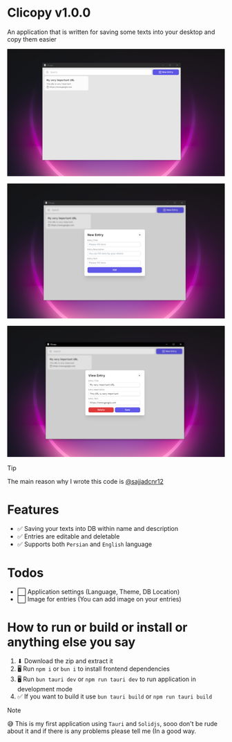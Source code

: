 # Clicopy v1.0.0

An application that is written for saving some texts into your desktop and copy them easier

![Image of main page](https://github.com/erfan114/clicopy/blob/main/assets/images/image_1.png)

![Image of adding new entry](https://github.com/erfan114/clicopy/blob/main/assets/images/image_2.png)

![Image of editing an entry](https://github.com/erfan114/clicopy/blob/main/assets/images/image_3.png)

> [!TIP]
> The main reason why I wrote this code is [@sajjadcnr12](https://github.com/sajjadcnr12)


# Features
- ✅ Saving your texts into DB within name and description
- ✅ Entries are editable and deletable
- ✅ Supports both `Persian` and `English` language

# Todos
- ⬜ Application settings (Language, Theme, DB Location)
- ⬜ Image for entries (You can add image on your entries)

# How to run or build or install or anything else you say
1. ⬇ Download the zip and extract it
2. 🖥 Run `npm i` or `bun i` to install frontend dependencies
3. 🖥 Run `bun tauri dev` or `npm run tauri dev` to run application in development mode
4. ✅ If you want to build it use `bun tauri build` or `npm run tauri build`

> [!NOTE]
> 😅 This is my first application using `Tauri` and `Solidjs`, sooo don't be rude about it and if there is any problems please tell me (In a good way.
